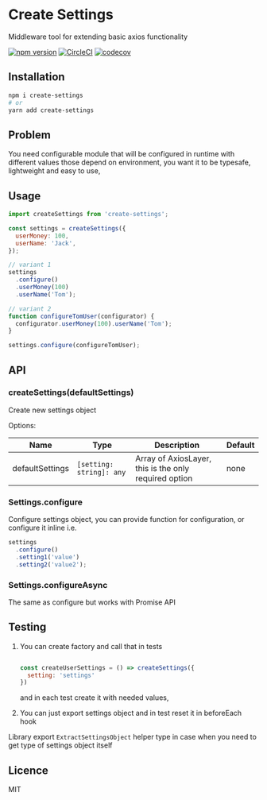 # Create Settings

Middleware tool for extending basic axios functionality

[![npm version](https://badge.fury.io/js/create-settings.svg)](https://badge.fury.io/js/create-settings)
[![CircleCI](https://circleci.com/gh/gzaripov/creaate-settings.svg?style=svg)](https://circleci.com/gh/gzaripov/create-settings)
[![codecov](https://codecov.io/gh/gzaripov/create-settings/branch/master/graph/badge.svg)](https://codecov.io/gh/gzaripov/create-settings)

## Installation

```bash
npm i create-settings
# or
yarn add create-settings
```

## Problem

You need configurable module that will be configured in runtime with different values those depend on environment,
you want it to be typesafe, lightweight and easy to use,

## Usage

```javascript
import createSettings from 'create-settings';

const settings = createSettings({
  userMoney: 100,
  userName: 'Jack',
});

// variant 1
settings
  .configure()
  .userMoney(100)
  .userName('Tom');

// variant 2
function configureTomUser(configurator) {
  configurator.userMoney(100).userName('Tom');
}

settings.configure(configureTomUser);
```

## API

### createSettings(defaultSettings)

Create new settings object

Options:

| Name            | Type                     | Description                                           | Default |
| --------------- | ------------------------ | ----------------------------------------------------- | ------- |
| defaultSettings | `[setting: string]: any` | Array of AxiosLayer, this is the only required option | none    |

### Settings.configure

Configure settings object, you can provide function for configuration, or configure it inline i.e.

```javascript
settings
  .configure()
  .setting1('value')
  .setting2('value2');
```


### Settings.configureAsync

The same as configure but works with Promise API

## Testing

1. You can create factory and call that in tests

    ```javascript

    const createUserSettings = () => createSettings({
      setting: 'settings'
    })

    ```

    and in each test create it with needed values,

2. You can just export settings object and in test reset it in beforeEach hook

Library export `ExtractSettingsObject` helper type in case when you need to get type of settings object itself

## Licence

MIT
